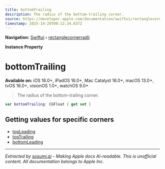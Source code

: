 ```yaml
---
title: bottomTrailing
description: The radius of the bottom-trailing corner.
source: https://developer.apple.com/documentation/swiftui/rectanglecornerradii/bottomtrailing
timestamp: 2025-10-29T00:12:34.637Z
---
```


**Navigation:** [Swiftui](/documentation/swiftui) › [rectanglecornerradii](/documentation/swiftui/rectanglecornerradii)

**Instance Property**

# bottomTrailing

**Available on:** iOS 16.0+, iPadOS 16.0+, Mac Catalyst 16.0+, macOS 13.0+, tvOS 16.0+, visionOS 1.0+, watchOS 9.0+

> The radius of the bottom-trailing corner.

```swift
var bottomTrailing: CGFloat { get set }
```

## Getting values for specific corners

- [topLeading](/documentation/swiftui/rectanglecornerradii/topleading)
- [topTrailing](/documentation/swiftui/rectanglecornerradii/toptrailing)
- [bottomLeading](/documentation/swiftui/rectanglecornerradii/bottomleading)

---

*Extracted by [sosumi.ai](https://sosumi.ai) - Making Apple docs AI-readable.*
*This is unofficial content. All documentation belongs to Apple Inc.*
